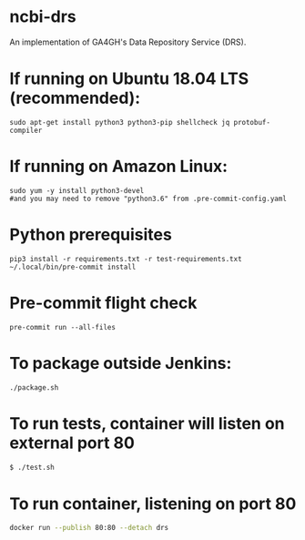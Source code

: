 # ncbi-drs

An implementation of GA4GH's Data Repository Service (DRS).

# If running on Ubuntu 18.04 LTS (recommended):
```
sudo apt-get install python3 python3-pip shellcheck jq protobuf-compiler
```

# If running on Amazon Linux:
```
sudo yum -y install python3-devel
#and you may need to remove "python3.6" from .pre-commit-config.yaml
```

# Python prerequisites
```
pip3 install -r requirements.txt -r test-requirements.txt
~/.local/bin/pre-commit install
```

# Pre-commit flight check
```
pre-commit run --all-files
```

# To package outside Jenkins:
```
./package.sh
```

# To run tests, container will listen on external port 80
```bash
$ ./test.sh
```

# To run container, listening on port 80
```bash
docker run --publish 80:80 --detach drs
```
